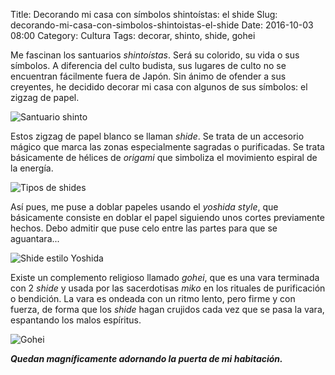 Title: Decorando mi casa con símbolos shintoístas: el shide
Slug: decorando-mi-casa-con-simbolos-shintoistas-el-shide
Date: 2016-10-03 08:00
Category: Cultura
Tags: decorar, shinto, shide, gohei



Me fascinan los santuarios *shintoístas*. Será su colorido, su vida o sus símbolos. A diferencia del culto budista, sus lugares de culto no se encuentran fácilmente fuera de Japón. Sin ánimo de ofender a sus creyentes, he decidido decorar mi casa con algunos de sus símbolos: el zigzag de papel.

![Santuario shinto]({filename}/images/shinto_shrine.jpg)

Estos zigzag de papel blanco se llaman *shide*. Se trata de un accesorio mágico que marca las zonas especialmente sagradas o purificadas. Se trata básicamente de hélices de *origami* que simboliza el movimiento espiral de la energía.


![Tipos de shides]({filename}/images/types_of_shides.jpg)

Así pues, me puse a doblar papeles usando el *yoshida style*, que básicamente consiste en doblar el papel siguiendo unos cortes previamente hechos. Debo admitir que puse celo entre las partes para que se aguantara...

![Shide estilo Yoshida]({filename}/images/shide_yoshida_style.jpg)

Existe un complemento religioso llamado *gohei*, que es una vara terminada con 2 *shide* y usada por las sacerdotisas *miko* en los rituales de purificación o bendición. La vara es ondeada con un ritmo lento, pero firme y con fuerza, de forma que los *shide* hagan crujidos cada vez que se pasa la vara, espantando los malos espíritus.

![Gohei]({filename}/images/gohei.jpg)

***Quedan magníficamente adornando la puerta de mi habitación.***
